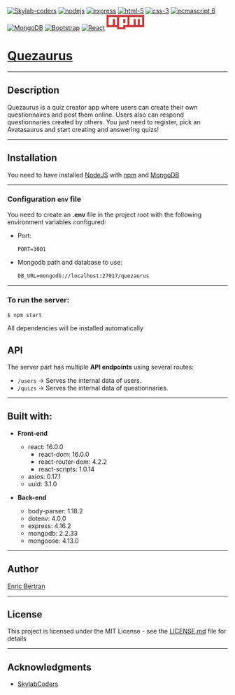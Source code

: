 [![Skylab-coders](https://mtzfactory.github.io/logos/png/skylab-coders.png)](http://www.skylabcoders.com/)
[![nodejs](https://mtzfactory.github.io/logos/png-2/nodejs.png)](https://nodejs.org/)
[![express](https://mtzfactory.github.io/logos/png-2/express.png)](http://expressjs.com///)
[![html-5](https://mtzfactory.github.io/logos/png-2/html-5.png)](https://www.w3.org/)
[![css-3](https://mtzfactory.github.io/logos/png-2/css-3.png)](https://www.w3.org/)
[![ecmascript 6](https://mtzfactory.github.io/logos/png-2/javascript.png)](https://www.w3.org/)
[![MongoDB](https://mtzfactory.github.io/logos/png-2/mongodb.png)](https://www.mongodb.com/)
[![Bootstrap](https://mtzfactory.github.io/logos/png-2/bootstrap.png)](http://getbootstrap.com/)
[![React](https://mtzfactory.github.io/logos/png-2/react.png)](https://reactjs.org/)
<img src="https://github.com/Iggy-Codes/logo-images/blob/master/logos/npm.png"  alt="npm" href="https://www.npmjs.com/" width="86" height="36" />

# [Quezaurus](http://fast-refuge-98306.herokuapp.com/#/)

<!-- ## Screenshoots


![Screenshot](#.png)

### Create your own quizs
![realtime](#.png)

### Let people answer them
![realtime](#.png)

### Data Visualitzation
![dataviz](#.png) -->

---
## Description

Quezaurus is a quiz creator app where users can create their own questionnaires and post them online. Users also can respond questionnaries created by others. You just need to register, pick an Avatasaurus and start creating and answering quizs!

---

## Installation

You need to have installed [NodeJS](https://nodejs.org/) with [npm](https://www.npmjs.com/) and [MongoDB](https://www.mongodb.com/)

---
### Configuration `env` file

You need to create an **.env** file in the project root with the following environment variables configured:

- Port:

  ```
  PORT=3001
  ```

- Mongodb path and database to use:

  ```
  DB_URL=mongodb://localhost:27017/quezaurus
  ```
  
---

### To run the server:

```
$ npm start
```

All dependencies will be installed automatically

## API

The server part has multiple **API endpoints** using several routes:

- `/users` -> Serves the internal data of users.
- `/quizs` -> Serves the internal data of questionnaries.

---

## Built with:

- **Front-end**

    - react: 16.0.0
      - react-dom: 16.0.0
      - react-router-dom: 4.2.2
      - react-scripts: 1.0.14
    - axios: 0.17.1
    - uuid: 3.1.0

- **Back-end**

    - body-parser: 1.18.2
    - dotenv: 4.0.0
    - express: 4.16.2
    - mongodb: 2.2.33
    - mongoose: 4.13.0
---

## Author

[Enric Bertran](https://github.com/ebertran)

---

## License

This project is licensed under the MIT License - see the [LICENSE.md](LICENSE.md) file for details

---

## Acknowledgments

* [SkylabCoders](https://github.com/SkylabCoders)